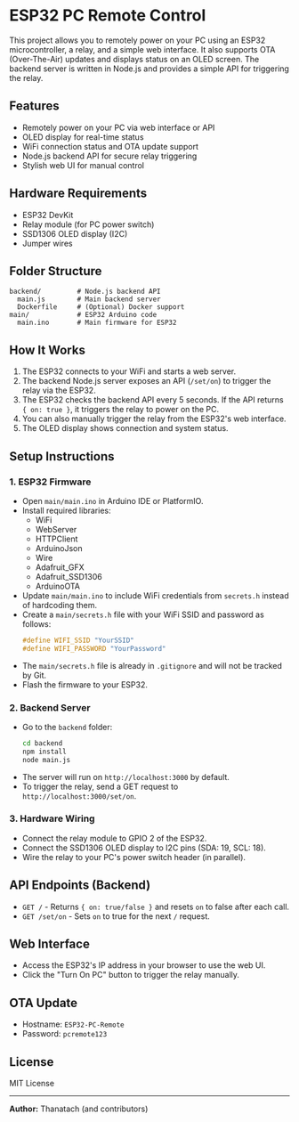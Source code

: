 # ESP32 PC Remote Control

This project allows you to remotely power on your PC using an ESP32 microcontroller, a relay, and a simple web interface. It also supports OTA (Over-The-Air) updates and displays status on an OLED screen. The backend server is written in Node.js and provides a simple API for triggering the relay.

## Features
- Remotely power on your PC via web interface or API
- OLED display for real-time status
- WiFi connection status and OTA update support
- Node.js backend API for secure relay triggering
- Stylish web UI for manual control

## Hardware Requirements
- ESP32 DevKit
- Relay module (for PC power switch)
- SSD1306 OLED display (I2C)
- Jumper wires

## Folder Structure
```
backend/         # Node.js backend API
  main.js        # Main backend server
  Dockerfile     # (Optional) Docker support
main/            # ESP32 Arduino code
  main.ino       # Main firmware for ESP32
```

## How It Works
1. The ESP32 connects to your WiFi and starts a web server.
2. The backend Node.js server exposes an API (`/set/on`) to trigger the relay via the ESP32.
3. The ESP32 checks the backend API every 5 seconds. If the API returns `{ on: true }`, it triggers the relay to power on the PC.
4. You can also manually trigger the relay from the ESP32's web interface.
5. The OLED display shows connection and system status.

## Setup Instructions

### 1. ESP32 Firmware
- Open `main/main.ino` in Arduino IDE or PlatformIO.
- Install required libraries:
  - WiFi
  - WebServer
  - HTTPClient
  - ArduinoJson
  - Wire
  - Adafruit_GFX
  - Adafruit_SSD1306
  - ArduinoOTA
- Update `main/main.ino` to include WiFi credentials from `secrets.h` instead of hardcoding them.
- Create a `main/secrets.h` file with your WiFi SSID and password as follows:
  ```cpp
  #define WIFI_SSID "YourSSID"
  #define WIFI_PASSWORD "YourPassword"
  ```
- The `main/secrets.h` file is already in `.gitignore` and will not be tracked by Git.
- Flash the firmware to your ESP32.

### 2. Backend Server
- Go to the `backend` folder:
  ```sh
  cd backend
  npm install
  node main.js
  ```
- The server will run on `http://localhost:3000` by default.
- To trigger the relay, send a GET request to `http://localhost:3000/set/on`.

### 3. Hardware Wiring
- Connect the relay module to GPIO 2 of the ESP32.
- Connect the SSD1306 OLED display to I2C pins (SDA: 19, SCL: 18).
- Wire the relay to your PC's power switch header (in parallel).

## API Endpoints (Backend)
- `GET /`         - Returns `{ on: true/false }` and resets `on` to false after each call.
- `GET /set/on`   - Sets `on` to true for the next `/` request.

## Web Interface
- Access the ESP32's IP address in your browser to use the web UI.
- Click the "Turn On PC" button to trigger the relay manually.

## OTA Update
- Hostname: `ESP32-PC-Remote`
- Password: `pcremote123`

## License
MIT License

---

**Author:** Thanatach (and contributors)
